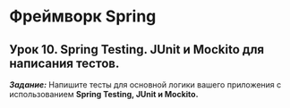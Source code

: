 # Фреймворк Spring

## Урок 10. Spring Testing. JUnit и Mockito для написания тестов.

***Задание:*** Напишите тесты для основной логики вашего приложения с использованием **Spring Testing, JUnit и Mockito.**
